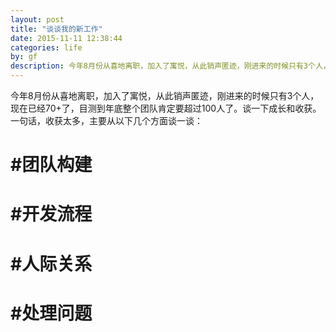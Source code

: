 ```yaml
---
layout: post
title: "谈谈我的新工作"
date: 2015-11-11 12:38:44
categories: life
by: gf
description: 今年8月份从喜地离职，加入了寓悦，从此销声匿迹，刚进来的时候只有3个人，现在已经70+了，目测到年底整个团队肯定要超过100人了。谈一下成长和收获。
---
```


今年8月份从喜地离职，加入了寓悦，从此销声匿迹，刚进来的时候只有3个人，现在已经70+了，目测到年底整个团队肯定要超过100人了。谈一下成长和收获。一句话，收获太多，主要从以下几个方面谈一谈：

# #团队构建

# #开发流程

# #人际关系

# #处理问题
